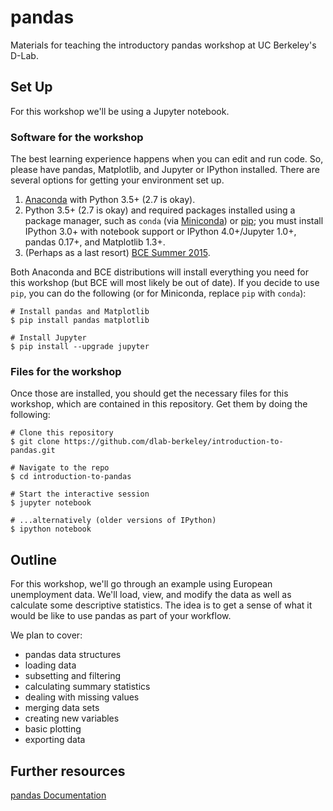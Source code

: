 # pandas

Materials for teaching the introductory pandas workshop at UC Berkeley's D-Lab.

## Set Up

For this workshop we'll be using a Jupyter notebook.

### Software for the workshop

The best learning experience happens when you can edit and run code. So, please have pandas, Matplotlib, and Jupyter or IPython installed. There are several options for getting your environment set up.

1. [Anaconda](http://continuum.io/downloads) with Python 3.5+ (2.7 is okay).
2. Python 3.5+ (2.7 is okay) and required packages installed using a package manager, such as `conda` (via [Miniconda](https://conda.io/docs/install/quick.html)) or [pip](https://pip.pypa.io/en/stable/installing.html); you must install IPython 3.0+ with notebook support or IPython 4.0+/Jupyter 1.0+, pandas 0.17+, and Matplotlib 1.3+.
3. (Perhaps as a last resort) [BCE Summer 2015](http://bce.berkeley.edu/install.html).

Both Anaconda and BCE distributions will install everything you need for this workshop (but BCE will most likely be out of date). If you decide to use `pip`, you can do the following (or for Miniconda, replace `pip` with `conda`):

```
# Install pandas and Matplotlib
$ pip install pandas matplotlib

# Install Jupyter
$ pip install --upgrade jupyter
```

### Files for the workshop

Once those are installed, you should get the necessary files for this workshop, which are contained in this repository. Get them by doing the following:

```
# Clone this repository
$ git clone https://github.com/dlab-berkeley/introduction-to-pandas.git

# Navigate to the repo
$ cd introduction-to-pandas

# Start the interactive session
$ jupyter notebook

# ...alternatively (older versions of IPython)
$ ipython notebook
```

## Outline

For this workshop, we'll go through an example using European unemployment data. We'll load, view, and modify the data as well as calculate some descriptive statistics. The idea is to get a sense of what it would be like to use pandas as part of your workflow.

We plan to cover:

* pandas data structures
* loading data
* subsetting and filtering
* calculating summary statistics
* dealing with missing values
* merging data sets
* creating new variables
* basic plotting
* exporting data

## Further resources

[pandas Documentation](http://pandas.pydata.org/pandas-docs/stable/)
